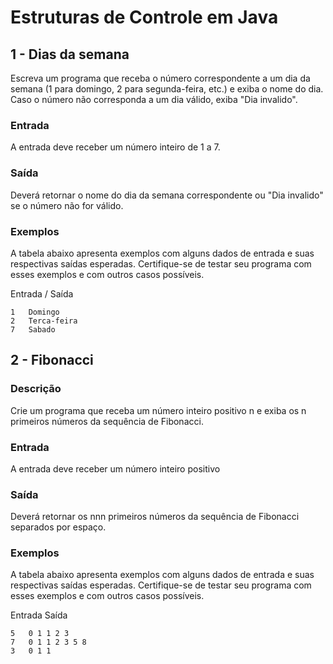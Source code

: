 # Estruturas de Controle em Java

## 1 - Dias da semana

Escreva um programa que receba o número correspondente a um dia da semana (1 para domingo, 2 para segunda-feira, etc.) e exiba o nome do dia. Caso o número não corresponda a um dia válido, exiba "Dia invalido".

### Entrada

A entrada deve receber um número inteiro de 1 a 7.

### Saída

Deverá retornar o nome do dia da semana correspondente ou "Dia invalido" se o número não for válido.

### Exemplos

A tabela abaixo apresenta exemplos com alguns dados de entrada e suas respectivas saídas esperadas. Certifique-se de testar seu programa com esses exemplos e com outros casos possíveis.

Entrada / Saída

```
1	Domingo
2	Terca-feira
7	Sabado
```

## 2 - Fibonacci

### Descrição
Crie um programa que receba um número inteiro positivo n e exiba os n primeiros números da sequência de Fibonacci.

### Entrada
A entrada deve receber um número inteiro positivo

### Saída
Deverá retornar os nnn primeiros números da sequência de Fibonacci separados por espaço.

### Exemplos
A tabela abaixo apresenta exemplos com alguns dados de entrada e suas respectivas saídas esperadas. Certifique-se de testar seu programa com esses exemplos e com outros casos possíveis.

Entrada	Saída
```
5	0 1 1 2 3
7	0 1 1 2 3 5 8
3	0 1 1
```